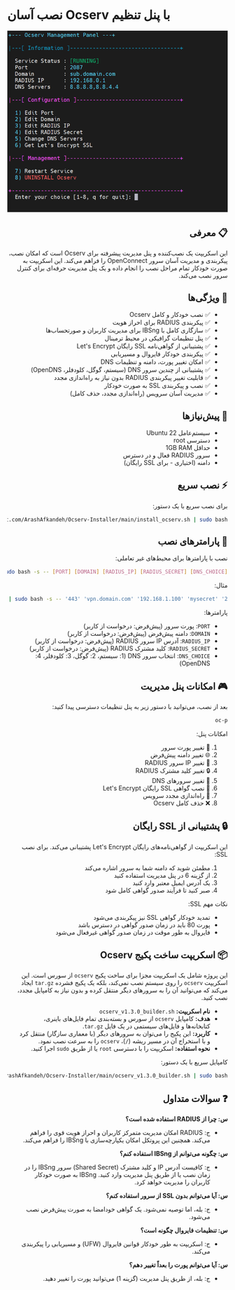 # نصب آسان Ocserv با پنل تنظیم

<div dir="rtl">

![نمای پنل مدیریت](panel.png)

## 📋 معرفی

این اسکریپت یک نصب‌کننده و پنل مدیریت پیشرفته برای Ocserv است که امکان نصب، پیکربندی و مدیریت آسان سرور OpenConnect را فراهم می‌کند. این اسکریپت به صورت خودکار تمام مراحل نصب را انجام داده و یک پنل مدیریت حرفه‌ای برای کنترل سرور نصب می‌کند.

## 🎯 ویژگی‌ها

- ✅ نصب خودکار و کامل Ocserv
- ✅ پیکربندی RADIUS برای احراز هویت
- ✅ سازگاری کامل با IBSng برای مدیریت کاربران و صورتحساب‌ها
- ✅ پنل تنظیمات گرافیکی در محیط ترمینال
- ✅ پشتیبانی از گواهی‌نامه SSL رایگان Let's Encrypt
- ✅ پیکربندی خودکار فایروال و مسیریابی
- ✅ امکان تغییر پورت، دامنه و تنظیمات DNS
- ✅ پشتیبانی از چندین سرور DNS (سیستم، گوگل، کلودفلر، OpenDNS)
- ✅ قابلیت تغییر پیکربندی RADIUS بدون نیاز به راه‌اندازی مجدد
- ✅ نصب و پیکربندی SSL به صورت خودکار
- ✅ مدیریت آسان سرویس (راه‌اندازی مجدد، حذف کامل)

## 🔧 پیش‌نیازها

- سیستم‌عامل Ubuntu 22
- دسترسی root
- حداقل 1GB RAM
- سرور RADIUS فعال و در دسترس
- دامنه (اختیاری - برای SSL رایگان)

## ⚡ نصب سریع

برای نصب سریع با یک دستور:

```bash
curl -sSL https://raw.githubusercontent.com/ArashAfkandeh/Ocserv-Installer/main/install_ocserv.sh | sudo bash
```

## 📝 پارامترهای نصب

نصب با پارامترها برای محیط‌های غیر تعاملی:

```bash
curl -sSL https://raw.githubusercontent.com/ArashAfkandeh/Ocserv-Installer/main/install_ocserv.sh | sudo bash -s -- [PORT] [DOMAIN] [RADIUS_IP] [RADIUS_SECRET] [DNS_CHOICE]
```

مثال:
```bash
curl -sSL https://raw.githubusercontent.com/ArashAfkandeh/Ocserv-Installer/main/install_ocserv.sh | sudo bash -s -- '443' 'vpn.domain.com' '192.168.1.100' 'mysecret' '2'
```

پارامترها:
- `PORT`: پورت سرور (پیش‌فرض: درخواست از کاربر)
- `DOMAIN`: دامنه پیش‌فرض (پیش‌فرض: درخواست از کاربر)
- `RADIUS_IP`: آدرس IP سرور RADIUS (پیش‌فرض: درخواست از کاربر)
- `RADIUS_SECRET`: کلید مشترک RADIUS (پیش‌فرض: درخواست از کاربر)
- `DNS_CHOICE`: انتخاب سرور DNS (1: سیستم، 2: گوگل، 3: کلودفلر، 4: OpenDNS)

## 🎮 امکانات پنل مدیریت

بعد از نصب، می‌توانید با دستور زیر به پنل تنظیمات دسترسی پیدا کنید:
```bash
oc-p
```

امکانات پنل:
1. 🔄 تغییر پورت سرور
2. 🌐 تغییر دامنه پیش‌فرض
3. 🔑 تغییر IP سرور RADIUS
4. 🔒 تغییر کلید مشترک RADIUS
5. 📡 تغییر سرورهای DNS
6. 🔰 نصب گواهی SSL رایگان Let's Encrypt
7. 🔄 راه‌اندازی مجدد سرویس
8. ❌ حذف کامل Ocserv

## 🔒 پشتیبانی از SSL رایگان

این اسکریپت از گواهی‌نامه‌های رایگان Let's Encrypt پشتیبانی می‌کند. برای نصب SSL:
1. مطمئن شوید که دامنه شما به سرور اشاره می‌کند
2. از گزینه 6 در پنل مدیریت استفاده کنید
3. یک آدرس ایمیل معتبر وارد کنید
4. صبر کنید تا فرآیند صدور گواهی کامل شود

نکات مهم SSL:
- تمدید خودکار گواهی SSL نیز پیکربندی می‌شود
- پورت 80 باید در زمان صدور گواهی در دسترس باشد
- فایروال به طور موقت در زمان صدور گواهی غیرفعال می‌شود

## 📦 اسکریپت ساخت پکیج Ocserv

این پروژه شامل یک اسکریپت مجزا برای ساخت پکیج `ocserv` از سورس است. این اسکریپت `ocserv` را روی سیستم نصب نمی‌کند، بلکه یک پکیج فشرده `tar.gz` ایجاد می‌کند که می‌توانید آن را به سرورهای دیگر منتقل کرده و بدون نیاز به کامپایل مجدد، نصب کنید.

- **نام اسکریپت:** `ocserv_v1.3.0_builder.sh`
- **هدف:** کامپایل `ocserv` از سورس و بسته‌بندی تمام فایل‌های باینری، کتابخانه‌ها و فایل‌های سیستمی در یک فایل `tar.gz`.
- **کاربرد:** این پکیج را می‌توان به سرورهای دیگر (با معماری سازگار) منتقل کرد و با استخراج آن در مسیر ریشه (`/`)، `ocserv` را به سرعت نصب نمود.
- **نحوه استفاده:** اسکریپت را با دسترسی `root` یا از طریق `sudo` اجرا کنید.

کامپایل سریع با یک دستور:
```bash
curl -sSL https://raw.githubusercontent.com/ArashAfkandeh/Ocserv-Installer/main/ocserv_v1.3.0_builder.sh | sudo bash
```

## ❓ سوالات متداول

**س: چرا از RADIUS استفاده شده است؟**
- ج: RADIUS امکان مدیریت متمرکز کاربران و احراز هویت قوی را فراهم می‌کند. همچنین این پروتکل امکان یکپارچه‌سازی با IBSng را فراهم می‌کند.

**س: چگونه می‌توانم از IBSng استفاده کنم؟**
- ج: کافیست آدرس IP و کلید مشترک (Shared Secret) سرور IBSng را در زمان نصب یا از طریق پنل مدیریت وارد کنید. IBSng به صورت خودکار کاربران را مدیریت خواهد کرد.

**س: آیا می‌توانم بدون SSL از سرور استفاده کنم؟**
- ج: بله، اما توصیه نمی‌شود. یک گواهی خودامضا به صورت پیش‌فرض نصب می‌شود.

**س: تنظیمات فایروال چگونه است؟**
- ج: اسکریپت به طور خودکار قوانین فایروال (UFW) و مسیریابی را پیکربندی می‌کند.

**س: آیا می‌توانم پورت را بعداً تغییر دهم؟**
- ج: بله، از طریق پنل مدیریت (گزینه 1) می‌توانید پورت را تغییر دهید.

</div>

